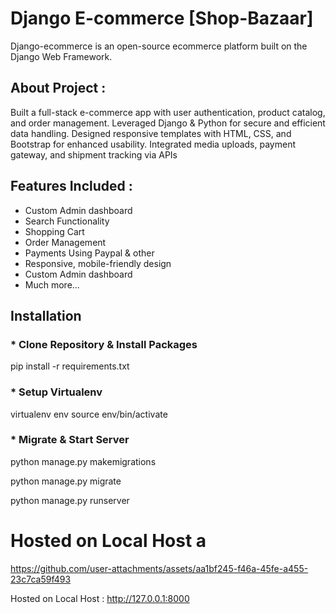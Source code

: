 # Django E-commerce [Shop-Bazaar]
Django-ecommerce is an open-source ecommerce platform built on the Django Web Framework.

## About Project :
Built a full-stack e-commerce app with user authentication, product catalog, and order management. 
Leveraged Django & Python for secure and efficient data handling.
Designed responsive templates with HTML, CSS, and Bootstrap for enhanced usability. 
Integrated media uploads, payment gateway, and shipment tracking via APIs

## Features Included :
* Custom Admin dashboard
* Search Functionality
* Shopping Cart
* Order Management
* Payments Using Paypal & other
* Responsive, mobile-friendly design
* Custom Admin dashboard
* Much more...


## Installation

### * Clone Repository & Install Packages

pip install -r requirements.txt

### * Setup Virtualenv

virtualenv env
source env/bin/activate

### * Migrate & Start Server

python manage.py makemigrations

python manage.py migrate

python manage.py runserver


# Hosted on Local Host a

https://github.com/user-attachments/assets/aa1bf245-f46a-45fe-a455-23c7ca59f493

 Hosted on Local Host : http://127.0.0.1:8000 

